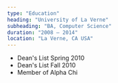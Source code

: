 ```yaml
---
type: "Education"
heading: "University of La Verne"
subheading: "BA, Computer Science"
duration: "2008 – 2014"
location: "La Verne, CA USA"
---
```


- Dean's List Spring 2010
- Dean's List Fall 2010
- Member of Alpha Chi
